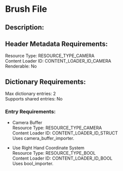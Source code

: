Brush File
==========
## Description:

## Header Metadata Requirements:
Resource Type: RESOURCE_TYPE_CAMERA  
Content Loader ID: CONTENT_LOADER_ID_CAMERA  
Renderable: No  

## Dictionary Requirements:
Max dictionary entries: 2  
Supports shared entries: No  

### Entry Requirements:
* Camera Buffer  
  Resource Type: RESOURCE_TYPE_CAMERA  
  Content Loader ID: CONTENT_LOADER_ID_STRUCT  
  Uses camera_buffer_importer.  

* Use Right Hand Coordinate System  
  Resource Type: RESOURCE_TYPE_BOOL  
  Content Loader ID: CONTENT_LOADER_ID_BOOL  
  Uses bool_importer.  